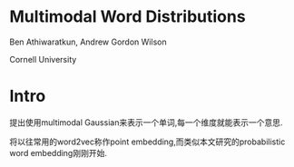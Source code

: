 # Multimodal Word Distributions

Ben Athiwaratkun, Andrew Gordon Wilson

Cornell University

# Intro

提出使用multimodal Gaussian来表示一个单词,每一个维度就能表示一个意思.

将以往常用的word2vec称作point embedding,而类似本文研究的probabilistic word embedding刚刚开始.

